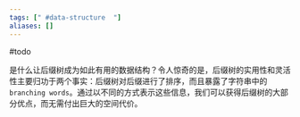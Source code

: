 ```yaml
---
tags: [" #data-structure  "]
aliases: []
---
```

#todo 

是什么让后缀树成为如此有用的数据结构？令人惊奇的是，后缀树的实用性和灵活性主要归功于两个事实：后缀树对后缀进行了排序，而且暴露了字符串中的`branching words`。通过以不同的方式表示这些信息，我们可以获得后缀树的大部分优点，而无需付出巨大的空间代价。